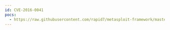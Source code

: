 ```yaml
---
id: CVE-2016-0041
pocs:
  - https://raw.githubusercontent.com/rapid7/metasploit-framework/master/modules/exploits/windows/fileformat/office_ole_multiple_dll_hijack.rb
---
```

